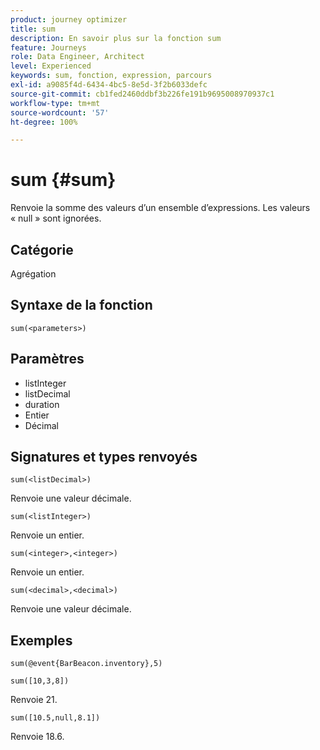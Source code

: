 ```yaml
---
product: journey optimizer
title: sum
description: En savoir plus sur la fonction sum
feature: Journeys
role: Data Engineer, Architect
level: Experienced
keywords: sum, fonction, expression, parcours
exl-id: a9085f4d-6434-4bc5-8e5d-3f2b6033defc
source-git-commit: cb1fed2460ddbf3b226fe191b9695008970937c1
workflow-type: tm+mt
source-wordcount: '57'
ht-degree: 100%

---
```


# sum {#sum}

Renvoie la somme des valeurs d’un ensemble d’expressions. Les valeurs « null » sont ignorées.

## Catégorie

Agrégation

## Syntaxe de la fonction

`sum(<parameters>)`

## Paramètres

* listInteger
* listDecimal
* duration
* Entier
* Décimal

## Signatures et types renvoyés

`sum(<listDecimal>)`

Renvoie une valeur décimale.

`sum(<listInteger>)`

Renvoie un entier.

`sum(<integer>,<integer>)`

Renvoie un entier.

`sum(<decimal>,<decimal>)`

Renvoie une valeur décimale.

## Exemples

`sum(@event{BarBeacon.inventory},5)`

`sum([10,3,8])`

Renvoie 21.

`sum([10.5,null,8.1])`

Renvoie 18.6.
